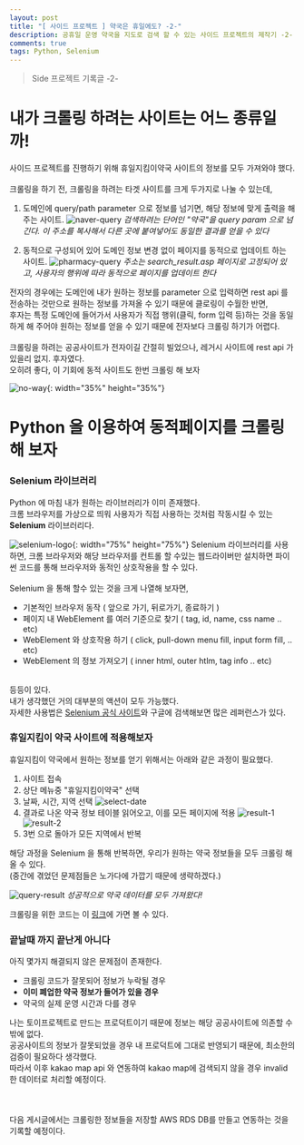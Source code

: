 ```yaml
---
layout: post
title: "[ 사이드 프로젝트 ] 약국은 휴일에도? -2-"
description: 공휴일 운영 약국을 지도로 검색 할 수 있는 사이드 프로젝트의 제작기 -2-
comments: true
tags: Python, Selenium
---
```


> Side 프로젝트 기록글 -2-

# 내가 크롤링 하려는 사이트는 어느 종류일까!

사이드 프로젝트를 진행하기 위해 휴일지킴이약국 사이트의 정보를 모두 가져와야 했다.
\
\
크롤링을 하기 전, 크롤링을 하려는 타겟 사이트를 크게 두가지로 나눌 수 있는데,

1. 도메인에 query/path parameter 으로 정보를 넘기면, 해당 정보에 맞게 출력을 해 주는 사이트. 
    ![naver-query](https://user-images.githubusercontent.com/25953981/103478404-d038fd00-4e09-11eb-952b-2ae0333b43a3.png)
    *검색하려는 단어인 "약국"을 query param 으로 넘긴다. 이 주소를 복사해서 다른 곳에 붙여넣어도 동일한 결과를 얻을 수 있다*

2. 동적으로 구성되어 있어 도메인 정보 변경 없이 페이지를 동적으로 업데이트 하는 사이트.
    ![pharmacy-query](https://user-images.githubusercontent.com/25953981/103478406-d333ed80-4e09-11eb-9e39-f34fc001f950.png)
    *주소는 search_result.asp 페이지로 고정되어 있고, 사용자의 행위에 따라 동적으로 페이지를 업데이트 한다*

전자의 경우에는 도메인에 내가 원하는 정보를 parameter 으로 입력하면 rest api 를 전송하는 것만으로 원하는 정보를 가져올 수 있기 때문에 클로링이 수월한 반면,\
후자는 특정 도메인에 들어가서 사용자가 직접 행위(클릭, form 입력 등)하는 것을 동일하게 해 주어야 원하는 정보를 얻을 수 있기 때문에 전자보다 크롤링 하기가 어렵다.
\
\
크롤링을 하려는 공공사이트가 전자이길 간절히 빌었으나, 레거시 사이트에 rest api 가 있을리 없지. 후자였다.\
오히려 좋다, 이 기회에 동적 사이트도 한번 크롤링 해 보자

![no-way](https://user-images.githubusercontent.com/25953981/103478662-9832b980-4e0b-11eb-8a4c-22275b190e87.png){: width="35%" height="35%"}


# Python 을 이용하여 동적페이지를 크롤링 해 보자

### Selenium 라이브러리

Python 에 마침 내가 원하는 라이브러리가 이미 존재했다.\
크롬 브라우저를 가상으로 띄워 사용자가 직접 사용하는 것처럼 작동시킬 수 있는 **Selenium** 라이브러리다.


![selenium-logo](https://user-images.githubusercontent.com/25953981/103478931-5d318580-4e0d-11eb-9a74-c30b1056f33d.png){: width="75%" height="75%"}
Selenium 라이브러리를 사용하면, 크롬 브라우저와 해당 브라우저를 컨트롤 할 수있는 웹드라이버만 설치하면 파이썬 코드를 통해 브라우저와 동적인 상호작용을 할 수 있다.
\
\
Selenium 을 통해 할수 있는 것을 크게 나열해 보자면,

- 기본적인 브라우저 동작 ( 앞으로 가기, 뒤로가기, 종료하기 )
- 페이지 내 WebElement 를 여러 기준으로 찾기 ( tag, id, name, css name .. etc)
- WebElement 와 상호작용 하기 ( click, pull-down menu fill, input form fill, .. etc)
- WebElement 의 정보 가져오기 ( inner html, outer htlm, tag info .. etc)

\
등등이 있다.\
내가 생각했던 거의 대부분의 액션이 모두 가능했다.
\
자세한 사용법은 [Selenium 공식 사이트](https://www.selenium.dev)와 구글에 검색해보면 많은 레퍼런스가 있다.

### 휴일지킴이 약국 사이트에 적용해보자

휴일지킴이 약국에서 원하는 정보를 얻기 위해서는 아래와 같은 과정이 필요했다.

1. 사이트 접속
2. 상단 메뉴중 "휴일지킴이약국" 선택
3. 날짜, 시간, 지역 선택
    ![select-date](https://user-images.githubusercontent.com/25953981/103479734-07f87280-4e13-11eb-87fd-0857014e9b20.png)
4. 결과로 나온 약국 정보 테이블 읽어오고, 이를 모든 페이지에 적용
    ![result-1](https://user-images.githubusercontent.com/25953981/103479735-08910900-4e13-11eb-8ad0-43f46cfdc125.png)
    ![result-2](https://user-images.githubusercontent.com/25953981/103479737-09c23600-4e13-11eb-97d1-e737f4c303c7.png)
5. 3번 으로 돌아가 모든 지역에서 반복

해당 과정을 Selenium 을 통해 반복하면, 우리가 원하는 약국 정보들을 모두 크롤링 해올 수 있다.\
(중간에 겪었던 문제점들은 노가다에 가깝기 때문에 생략하겠다.)

![query-result](https://user-images.githubusercontent.com/25953981/103479807-8ce38c00-4e13-11eb-9d12-4905d362e823.png)
*성공적으로 약국 데이터를 모두 가져왔다!*

크롤링을 위한 코드는 이 [링크](https://github.com/HVHO/holiday-pharmacy/tree/main/crawling)에 가면 볼 수 있다.


### 끝날때 까지 끝난게 아니다

아직 몇가지 해결되지 않은 문제점이 존재한다.
- 크롤링 코드가 잘못되어 정보가 누락될 경우
- **이미 폐업한 약국 정보가 들어가 있을 경우**
- 약국의 실제 운영 시간과 다를 경우

나는 토이프로젝트로 만드는 프로덕트이기 때문에 정보는 해당 공공사이트에 의존할 수 밖에 없다.\
공공사이트의 정보가 잘못되었을 경우 내 프로덕트에 그대로 반영되기 때문에, 최소한의 검증이 필요하다 생각했다.\
따라서 이후 kakao map api 와 연동하여 kakao map에 검색되지 않을 경우 invalid 한 데이터로 처리할 예정이다.
\
\
\
\
다음 게시글에서는 크롤링한 정보들을 저장할 AWS RDS DB를 만들고 연동하는 것을 기록할 예정이다.
